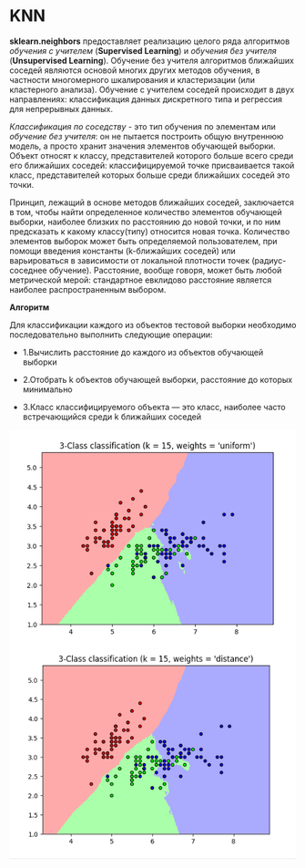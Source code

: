 # KNN

**sklearn.neighbors**  предоставляет реализацию целого ряда алгоритмов *обучения с учителем* (**Supervised Learning**) и *обучения без учителя* (**Unsupervised Learning**). Обучение без учителя алгоритмов ближайших соседей являются основой многих других методов обучения, в частности многомерного шкалирования и кластеризации (или кластерного анализа). Обучение с учителем соседей происходит в двух направлениях: классификация данных дискретного типа и регрессия для непрерывных данных.

*Классификация по соседству* - это тип обучения по элементам или *обучение без учителя*: он не пытается построить общую внутреннюю модель, а просто хранит значения элементов обучающей выборки. Объект относят к классу, представителей которого больше всего среди его ближайших соседей: классифицируемой точке присваивается такой класс, представителей которых больше среди ближайших соседей это точки.  

Принцип, лежащий в основе методов ближайших соседей, заключается в том, чтобы найти определенное количество элементов обучающей выборки, наиболее близких по расстоянию до новой точки, и по ним предсказать к какому классу(типу) относится новая точка. Количество элементов выборок может быть определяемой пользователем, при помощи введения константы (k-ближайших соседей) или варьироваться в зависимости от локальной плотности точек (радиус-соседнее обучение). Расстояние, вообще говоря, может быть любой метрической мерой: стандартное евклидово расстояние является наиболее распространенным выбором. 

**Алгоритм**

Для классификации каждого из объектов тестовой выборки необходимо последовательно выполнить следующие операции:

* 1.Вычислить расстояние до каждого из объектов обучающей выборки

* 2.Отобрать k объектов обучающей выборки, расстояние до которых минимально

* 3.Класс классифицируемого объекта — это класс, наиболее часто встречающийся среди k ближайших соседей

![](https://raw.githubusercontent.com/VolozhaninaAlina/KNN/master/1.PNG)
![](https://raw.githubusercontent.com/VolozhaninaAlina/KNN/master/2.PNG)
